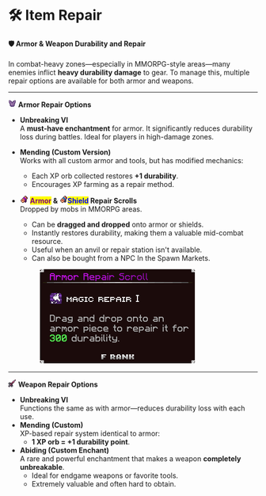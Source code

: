 # 🛠️ Item Repair

#### 🛡️ **Armor & Weapon Durability and Repair**

In combat-heavy zones—especially in MMORPG-style areas—many enemies inflict **heavy durability damage** to gear. To manage this, multiple repair options are available for both armor and weapons.

***

![](../../.gitbook/assets/iridium_chestplate.png) **Armor Repair Options**

* **Unbreaking VI**\
  A **must-have enchantment** for armor. It significantly reduces durability loss during battles. Ideal for players in high-damage zones.
* **Mending (Custom Version)**\
  Works with all custom armor and tools, but has modified mechanics:
  * Each XP orb collected restores **+1 durability**.
  * Encourages XP farming as a repair method.
*   ![](../../.gitbook/assets/repairscroll.png) <mark style="color:purple;">**Armor**</mark>**&#x20;&** ![](../../.gitbook/assets/shieldscroll.png)<mark style="color:blue;">**Shield**</mark>**&#x20;Repair Scrolls**\
    Dropped by mobs in MMORPG areas.

    * Can be **dragged and dropped** onto armor or shields.
    * Instantly restores durability, making them a valuable mid-combat resource.
    * Useful when an anvil or repair station isn't available.
    * Can also be bought from a NPC In the Spawn Markets.



    <figure><img src="../../.gitbook/assets/image (372).png" alt=""><figcaption></figcaption></figure>

***

![](../../.gitbook/assets/bloodsucker.png) **Weapon Repair Options**

* **Unbreaking VI**\
  Functions the same as with armor—reduces durability loss with each use.
* **Mending (Custom)**\
  XP-based repair system identical to armor:
  * **1 XP orb = +1 durability point**.
* **Abiding (Custom Enchant)**\
  A rare and powerful enchantment that makes a weapon **completely unbreakable**.
  * Ideal for endgame weapons or favorite tools.
  * Extremely valuable and often hard to obtain.
